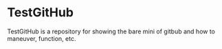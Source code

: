 # TestGitHub
TestGitHub is a repository for showing the bare mini of gitbub and how to maneuver, function, etc.
